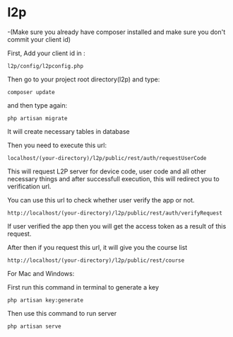 # l2p

-(Make sure you already have composer installed and make sure you don't commit your client id)

First, Add your client id in :

```
l2p/config/l2pconfig.php
```

Then go to your project root directory(l2p) and type:
```
composer update
```

and then type again:

```
php artisan migrate
```
It will create necessary tables in database


Then you need to execute this url:

```
localhost/(your-directory)/l2p/public/rest/auth/requestUserCode
```

This will request L2P server for device code, user code and all other necessary things and after successfull execution, this will redirect you to verification url.

You can use this url to check whether user verify the app or not.

```
http://localhost/(your-directory)/l2p/public/rest/auth/verifyRequest
```

If user verified the app then you will get the access token as a result of this request.

After then if you request this url, it will give you the course list
```
http://localhost/(your-directory)/l2p/public/rest/course
```

For Mac and Windows:

First run this command in terminal to generate a key
```
php artisan key:generate
```
Then use this command to run server

```
php artisan serve
```

